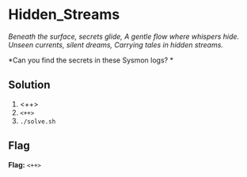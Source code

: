 # Hidden_Streams
*Beneath the surface, secrets glide,*
*A gentle flow where whispers hide.*
*Unseen currents, silent dreams,*
*Carrying tales in hidden streams.*

*Can you find the secrets in these Sysmon logs? *

## Solution
1. <++>
2. `<++>`
3. `./solve.sh`


## Flag
**Flag:** `<++>`
